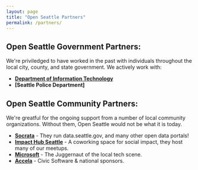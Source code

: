 ```yaml
---
layout: page
title: "Open Seattle Partners"
permalink: /partners/
---
```


## Open Seattle Government Partners:

We're priviledged to have worked in the past with individuals throughout
the local city, county, and state government. We actively work with:

- **[Department of Information Technology](http://www.seattle.gov/information-technology)**
- **[Seattle Police Department]**


## Open Seattle Community Partners:

We're greatful for the ongoing support from a number of local community
organizations. Without them, Open Seattle would not be what it is today.

- **[Socrata](http://socrata.com)** - They run data.seattle.gov, and many other open data portals!
- **[Impact Hub Seattle](http://www.impacthubseattle.com/)** - A coworking space for social impact, they host many of our meetups.
- **[Microsoft](http://www.microsoft.com/en-us/garage/)** - The Juggernaut of the local tech scene.
- **[Accela](http://www.accela.com/)** - Civic Software & national sponsors.

